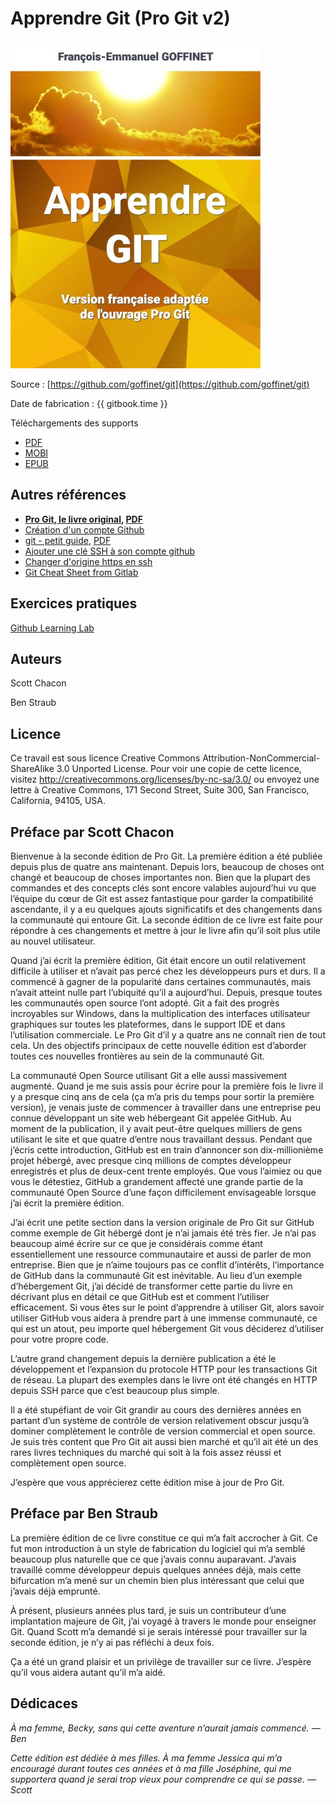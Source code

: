 # Apprendre Git (Pro Git v2)

![Page de garde](cover_small.jpg)

Source : [https://github.com/goffinet/git](https://github.com/goffinet/git)

Date de fabrication : {{ gitbook.time }}

Téléchargements des supports

* [PDF](https://git.goffinet.org/pdf.html)
* [MOBI](https://git.goffinet.org/mobi.html)
* [EPUB](https://git.goffinet.org/epub.html)


## Autres références

* **[Pro Git, le livre original](https://book.git-scm.com/book/fr/v2), [PDF](https://github.com/progit/progit2-fr/releases/download/2.1.32/progit_v2.1.32.pdf)**
* [Création d'un compte Github](https://nexus-coding.blogspot.com/2015/10/tutoriel-creation-dun-compte-github-et.html)
* [git - petit guide](http://rogerdudler.github.io/git-guide/index.fr.html), [PDF](http://rogerdudler.github.io/git-guide/files/git_cheat_sheet.pdf)
* [Ajouter une clé SSH à son compte github](https://help.github.com/articles/adding-a-new-ssh-key-to-your-github-account/)
* [Changer d'origine https en ssh](https://help.github.com/articles/changing-a-remote-s-url/)
* [Git Cheat Sheet from Gitlab](https://about.gitlab.com/images/press/git-cheat-sheet.pdf)

## Exercices pratiques

[Github Learning Lab](https://lab.github.com/courses)

## Auteurs

Scott Chacon

Ben Straub  

<!--

Table des matières

-   [Licence](#_licence)
-   [Préface par Scott Chacon](#_préface_par_scott_chacon)
-   [Préface par Ben Straub](#_préface_par_ben_straub)
-   [Dédicaces](#_dédicaces)
-   [Introduction](#_introduction)
-   [Démarrage rapide](#ch01-introduction)
    -   [À propos de la gestion de
        version](#_À_propos_de_la_gestion_de_version)
    -   [Une rapide histoire de Git](#_une_rapide_histoire_de_git)
    -   [Rudiments de Git](#_rudiments_de_git)
    -   [La ligne de commande](#_la_ligne_de_commande)
    -   [Installation de Git](#_installation_de_git)
    -   [Paramétrage à la première utilisation de Git](#s_first_time)
    -   [Obtenir de l’aide](#s_git_help)
    -   [Résumé](#_résumé)
-   [Les bases de Git](#ch02-git-basics)
    -   [Démarrer un dépôt Git](#s_getting_a_repo)
    -   [Enregistrer des modifications dans le
        dépôt](#_enregistrer_des_modifications_dans_le_dépôt)
    -   [Visualiser l’historique des validations](#s_viewing_history)
    -   [Annuler des actions](#s_undoing)
    -   [Travailler avec des dépôts distants](#s_remote_repos)
    -   [Étiquetage](#s_git_tagging)
    -   [Les alias Git](#s_git_aliases)
    -   [Résumé](#_résumé_2)
-   [Les branches avec Git](#ch03-git-branching)
    -   [Les branches en bref](#s_git_branches_overview)
    -   [Branches et fusions : les
        bases](#_branches_et_fusions_les_bases)
    -   [Gestion des branches](#s_branch_management)
    -   [Travailler avec les branches](#_travailler_avec_les_branches)
    -   [Branches de suivi à distance](#s_remote_branches)
    -   [Rebaser (*Rebasing*)](#s_rebasing)
    -   [Résumé](#_résumé_3)
-   [Git sur le serveur](#ch04-git-server)
    -   [Protocoles](#_protocoles)
    -   [Installation de Git sur un serveur](#s_git_on_the_server)
    -   [Génération des clés publiques SSH](#s_generate_ssh_key)
    -   [Mise en place du serveur](#s_setting_up_server)
    -   [Démon (*Daemon*) Git](#_démon_em_daemon_em_git)
    -   [HTTP intelligent](#_http_intelligent_2)
    -   [GitWeb](#_gitweb)
    -   [GitLab](#_gitlab)
    -   [Git hébergé](#_git_hébergé)
    -   [Résumé](#_résumé_4)
-   [Git distribué](#ch05-distributed-git)
    -   [Développements distribués](#_développements_distribués)
    -   [Contribution à un projet](#s_contributing_project)
    -   [Maintenance d’un projet](#_maintenance_d_un_projet)
    -   [Résumé](#_résumé_7)
-   [GitHub](#ch06-github)
    -   [Configuration et paramétrage d’un
        compte](#_configuration_et_paramétrage_d_un_compte)
    -   [Contribution à un projet](#_contribution_à_un_projet)
    -   [Maintenance d’un projet](#s_maintaining_gh_project)
    -   [Gestion d’un regroupement](#s_github_orgs)
    -   [Écriture de scripts pour
        GitHub](#_Écriture_de_scripts_pour_github)
    -   [Résumé](#_résumé_8)
-   [Utilitaires Git](#ch07-git-tools)
    -   [Sélection des versions](#s_revision_selection)
    -   [Indexation interactive](#s_interactive_staging)
    -   [Remisage et nettoyage](#s_git_stashing)
    -   [Signer votre travail](#s_signing)
    -   [Recherche](#s_searching)
    -   [Réécrire l’historique](#s_rewriting_history)
    -   [Reset démystifié](#s_git_reset)
    -   [Fusion avancée](#s_advanced_merging)
    -   [Rerere](#s_sect_rerere)
    -   [Déboguer avec Git](#_déboguer_avec_git)
    -   [Sous-modules](#s_git_submodules)
    -   [Empaquetage (*bundling*)](#s_bundling)
    -   [Replace](#s_replace)
    -   [Stockage des identifiants](#s_credential_caching)
    -   [Résumé](#_résumé_10)
-   [Personnalisation de Git](#ch08-customizing-git)
    -   [Configuration de Git](#s_git_config)
    -   [Attributs Git](#_attributs_git)
    -   [Crochets Git](#s_git_hooks)
    -   [Exemple de politique gérée par
        Git](#s_an_example_git_enforced_policy)
    -   [Résumé](#_résumé_11)
-   [Git et les autres systèmes](#ch09-git-and-other-scms)
    -   [Git comme client](#_git_comme_client)
    -   [Migration vers Git](#s_migrating)
    -   [Résumé](#_résumé_13)
-   [Les tripes de Git](#ch10-git-internals)
    -   [Plomberie et porcelaine](#s_plumbing_porcelain)
    -   [Les objets de Git](#s_objects)
    -   [Références Git](#s_git_refs)
    -   [Fichiers groupés](#_fichiers_groupés)
    -   [La *refspec*](#s_refspec)
    -   [Les protocoles de transfert](#_les_protocoles_de_transfert)
    -   [Maintenance et récupération de
        données](#_maintenance_et_récupération_de_données)
    -   [Les variables d’environnement](#_les_variables_d_environnement)
    -   [Résumé](#_résumé_14)
-   [Git dans d’autres environnements](#A-git-in-other-environments)
    -   [Interfaces graphiques](#_interfaces_graphiques)
    -   [Git dans Visual Studio](#_git_dans_visual_studio)
    -   [Git dans Eclipse](#_git_dans_eclipse)
    -   [Git dans Bash](#_git_dans_bash)
    -   [Git dans Zsh](#_git_dans_zsh)
    -   [Git dans Powershell](#s_git_powershell)
    -   [Résumé](#_résumé_16)
-   [Embarquer Git dans vos applications](#B-embedding-git)
    -   [Git en ligne de commande](#_git_en_ligne_de_commande)
    -   [Libgit2](#_libgit2)
    -   [JGit](#_jgit)
-   [Commandes Git](#C-git-commands)
    -   [Installation et configuration](#_installation_et_configuration)
    -   [Obtention et création des
        projets](#_obtention_et_création_des_projets)
    -   [Capture d’instantané basique](#_capture_d_instantané_basique)
    -   [Création de branches et
        fusion](#_création_de_branches_et_fusion)
    -   [Partage et mise à jour de
        projets](#_partage_et_mise_à_jour_de_projets)
    -   [Inspection et comparaison](#_inspection_et_comparaison)
    -   [Débogage](#_débogage_2)
    -   [Patchs](#_patchs)
    -   [Courriel](#_courriel)
    -   [Systèmes externes](#_systèmes_externes)
    -   [Administration](#_administration_2)
    -   [Commandes de plomberie](#_commandes_de_plomberie)
-   [Index](#_index)
-->

## Licence


Ce travail est sous licence Creative Commons
Attribution-NonCommercial-ShareAlike 3.0 Unported License. Pour voir une
copie de cette licence, visitez
<a href="http://creativecommons.org/licenses/by-nc-sa/3.0/" class="bare">http://creativecommons.org/licenses/by-nc-sa/3.0/</a>
ou envoyez une lettre à Creative Commons, 171 Second Street, Suite 300,
San Francisco, California, 94105, USA.

## Préface par Scott Chacon

Bienvenue à la seconde édition de Pro Git. La première édition a été
publiée depuis plus de quatre ans maintenant. Depuis lors, beaucoup de
choses ont changé et beaucoup de choses importantes non. Bien que la
plupart des commandes et des concepts clés sont encore valables
aujourd’hui vu que l’équipe du cœur de Git est assez fantastique pour
garder la compatibilité ascendante, il y a eu quelques ajouts
significatifs et des changements dans la communauté qui entoure Git. La
seconde édition de ce livre est faite pour répondre à ces changements et
mettre à jour le livre afin qu’il soit plus utile au nouvel utilisateur.

Quand j’ai écrit la première édition, Git était encore un outil
relativement difficile à utiliser et n’avait pas percé chez les
développeurs purs et durs. Il a commencé à gagner de la popularité dans
certaines communautés, mais n’avait atteint nulle part l’ubiquité qu’il
a aujourd’hui. Depuis, presque toutes les communautés open source l’ont
adopté. Git a fait des progrès incroyables sur Windows, dans la
multiplication des interfaces utilisateur graphiques sur toutes les
plateformes, dans le support IDE et dans l’utilisation commerciale. Le
Pro Git d’il y a quatre ans ne connaît rien de tout cela. Un des
objectifs principaux de cette nouvelle édition est d’aborder toutes ces
nouvelles frontières au sein de la communauté Git.

La communauté Open Source utilisant Git a elle aussi massivement
augmenté. Quand je me suis assis pour écrire pour la première fois le
livre il y a presque cinq ans de cela (ça m’a pris du temps pour sortir
la première version), je venais juste de commencer à travailler dans une
entreprise peu connue développant un site web hébergeant Git appelée
GitHub. Au moment de la publication, il y avait peut-être quelques
milliers de gens utilisant le site et que quatre d’entre nous
travaillant dessus. Pendant que j’écris cette introduction, GitHub est
en train d’annoncer son dix-millionième projet hébergé, avec presque
cinq millions de comptes développeur enregistrés et plus de deux-cent
trente employés. Que vous l’aimiez ou que vous le détestiez, GitHub a
grandement affecté une grande partie de la communauté Open Source d’une
façon difficilement envisageable lorsque j’ai écrit la première édition.

J’ai écrit une petite section dans la version originale de Pro Git sur
GitHub comme exemple de Git hébergé dont je n’ai jamais été très fier.
Je n’ai pas beaucoup aimé écrire sur ce que je considérais comme étant
essentiellement une ressource communautaire et aussi de parler de mon
entreprise. Bien que je n’aime toujours pas ce conflit d’intérêts,
l’importance de GitHub dans la communauté Git est inévitable. Au lieu
d’un exemple d’hébergement Git, j’ai décidé de transformer cette partie
du livre en décrivant plus en détail ce que GitHub est et comment
l’utiliser efficacement. Si vous êtes sur le point d’apprendre à
utiliser Git, alors savoir utiliser GitHub vous aidera à prendre part à
une immense communauté, ce qui est un atout, peu importe quel
hébergement Git vous déciderez d’utiliser pour votre propre code.

L’autre grand changement depuis la dernière publication a été le
développement et l’expansion du protocole HTTP pour les transactions Git
de réseau. La plupart des exemples dans le livre ont été changés en HTTP
depuis SSH parce que c’est beaucoup plus simple.

Il a été stupéfiant de voir Git grandir au cours des dernières années en
partant d’un système de contrôle de version relativement obscur jusqu’à
dominer complètement le contrôle de version commercial et open source.
Je suis très content que Pro Git ait aussi bien marché et qu’il ait été
un des rares livres techniques du marché qui soit à la fois assez réussi
et complètement open source.

J’espère que vous apprécierez cette édition mise à jour de Pro Git.

## Préface par Ben Straub

La première édition de ce livre constitue ce qui m’a fait accrocher à
Git. Ce fut mon introduction à un style de fabrication du logiciel qui
m’a semblé beaucoup plus naturelle que ce que j’avais connu auparavant.
J’avais travaillé comme développeur depuis quelques années déjà, mais
cette bifurcation m’a mené sur un chemin bien plus intéressant que celui
que j’avais déjà emprunté.

À présent, plusieurs années plus tard, je suis un contributeur d’une
implantation majeure de Git, j’ai voyagé à travers le monde pour
enseigner Git. Quand Scott m’a demandé si je serais intéressé pour
travailler sur la seconde édition, je n’y ai pas réfléchi à deux fois.

Ça a été un grand plaisir et un privilège de travailler sur ce livre.
J’espère qu’il vous aidera autant qu’il m’a aidé.

## Dédicaces


*À ma femme, Becky, sans qui cette aventure n’aurait jamais commencé. —
Ben*

*Cette édition est dédiée à mes filles. À ma femme Jessica qui m’a
encouragé durant toutes ces années et à ma fille Joséphine, qui me
supportera quand je serai trop vieux pour comprendre ce qui se passe. —
Scott*
